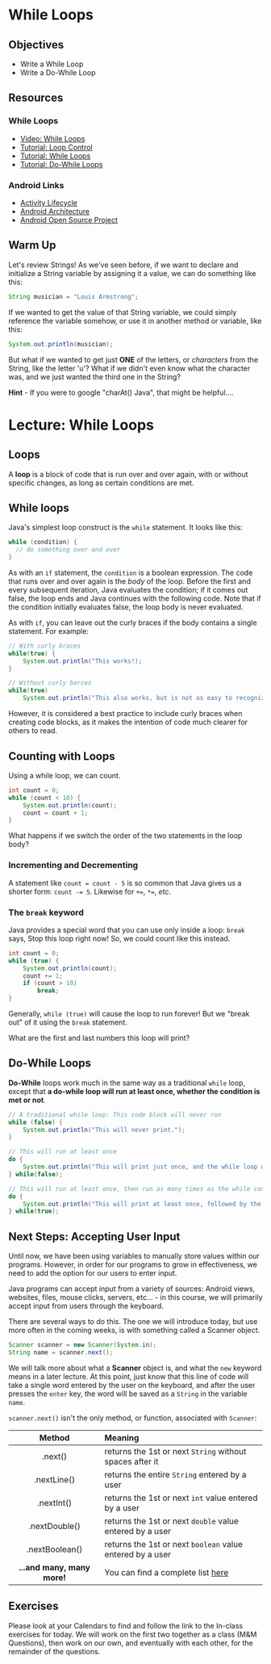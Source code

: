 # While Loops

## Objectives
* Write a While Loop
* Write a Do-While Loop

## Resources
<!---* [Enum Types](https://docs.oracle.com/javase/tutorial/java/javaOO/enum.html)--->
### While Loops
* [Video: While Loops](https://www.youtube.com/watch?v=vnAYHVwrO4c)
* [Tutorial: Loop Control](https://www.tutorialspoint.com/java/java_loop_control.htm)
* [Tutorial: While Loops](https://www.tutorialspoint.com/java/java_while_loop.htm)
* [Tutorial: Do-While Loops](https://www.tutorialspoint.com/java/java_do_while_loop.htm)

### Android Links
* [Activity Lifecycle](https://developer.android.com/training/basics/activity-lifecycle/starting.html)
* [Android Architecture](https://source.android.com/devices/)
* [Android Open Source Project](https://source.android.com/)

## Warm Up

Let's review Strings! As we've seen before, if we want to declare and initialize a String variable by assigning it a value, we can do something like this:

```java
String musician = "Louis Armstrong";
```

If we wanted to get the value of that String variable, we could simply reference the variable somehow, or use it in another method or variable, like this:

```java
System.out.println(musician);
```

But what if we wanted to get just **ONE** of the letters, or _characters_ from the String, like the letter 'u'? What if we didn't even know what the character was, and we just wanted the third one in the String?

**Hint** - If you were to google "charAt() Java", that might be helpful....

# Lecture: While Loops
<!---(## Enums
Enums are used to represent constant values in code, that are related to each
other. Since our goal is to always write code that is self explanatory, enums
are a great tool for replacing magic numbers in code. For example, which is
easier to understand:

```java
// readGuest returns a number from System.in that represents a guest number
int input = readGuest();
switch (input) {
case 1:
  System.out.println("hello Tom");
	break;
case 2:
	System.out.println("hello Bob");
	break;
case 3:
	System.out.println("hello world");
	break;
default:
	System.out.println("I don't know this person");
}
```

compared to the following

```java
// Define an enum to represent our guests
enum Guest {
  TOM,
  BOB,
  THE_WORLD,
  UNKNOWN
}
```
```java
// readGuest returns a Guest that represents a number from System.in
Guest input = readGuest();
switch (input) {
case TOM:
  System.out.println("hello Tom");
	break;
case BOB:
	System.out.println("hello Bob");
	break;
case THE_WORLD:
	System.out.println("hello world");
	break;
default:
	System.out.println("Can't say hello that many times");
}
```

Enums can not be defined within functions. They are often used to describe nouns
or states in a code base.

### Exercises
> **Exercise:** Write an enum class named Operations for all the functions in a
calculator (addition, subtraction, division, multiplication).
> **Exercise:** Write four if statements that compares an input against each
Operation value. Leave the body of the if statement empty.
> **Exercise:** Write a switch statement that compares an input against each
Operation value. For each operation, print out its Operation name.--->

## Loops

A **loop** is a block of code that is run over and over again, with or without specific changes, as long as certain conditions are met.

## While loops

Java's simplest loop construct is the `while` statement.  It looks like this:

```java
while (condition) {
  // do something over and over
}
```

As with an `if` statement, the `condition` is a boolean expression.  The code that runs over and over again is the _body_ of the loop.  Before the first and every subsequent iteration, Java evaluates the condition; if it comes out false, the loop ends and Java continues with the following code.  Note that if the condition initially evaluates false, the loop body is never evaluated.

As with `if`, you can leave out the curly braces if the body contains a single statement. For example:
```java
// With curly braces
while(true) {
    System.out.println("This works!);
}
```
```java
// Without curly barces
while(true)
    System.out.println("This also works, but is not as easy to recognize!);
```
However, it is considered a best practice to include curly braces when creating code blocks, as it makes the intention of code much clearer for others to read.
<!--
#### Exercise 01: "M&M Tracker"
Write a program that tracks how many M&Ms you have left, as you eat them.  It should look like this:
```
100 M&Ms left
eat how many? 20
80 M&Ms left
eat how many? 60
20 M&Ms left
eat how many? 18
2 M&Ms left
eat how many? 2
you ate all the M&Ms
```

#### Exercise 02: "M&M Overdraft Protection" [harder] 

Make sure you can't eat more M&Ms than you have left.

--->

## Counting with Loops

Using a while loop, we can count.

```java
int count = 0;
while (count < 10) {
    System.out.println(count);
    count = count + 1;
}
```

What happens if we switch the order of the two statements in the loop body?

<!--

#### Exercise 03: "Countdown"
Change the code above from counting up to 10, to counting _down_ from 10. The last number should be 1.

#### Exercise 04: "Blastoff!" [harder]
Change this to count down from 100 to 10 by 5, and then from 9 to 1.  The numbers it prints should be 100, 95, 90, ..., 20, 15, 10, 9, 8, ..., 2, 1.  At the end, print "blastoff".

--->

### Incrementing and Decrementing
A statement like `count = count - 5` is so common that Java gives us a shorter form: `count -= 5`.   Likewise for `+=`, `*=`, _etc_.

### The ```break``` keyword
Java provides a special word that you can use only inside a loop: `break` says, Stop this loop right now!  So, we could count like this instead.

```java
int count = 0;
while (true) {
    System.out.println(count);
    count += 1;
    if (count > 10)
        break;
}
```

Generally, `while (true)` will cause the loop to run forever!  But we "break out" of it using the `break` statement.  

What are the first and last numbers this loop will print?

<!--

#### Exercise 05: [Keep Guessing](http://programmingbydoing.com/a/keep-guessing.html)
Use `break` to end the game when the player guesses correctly.

For this program to be fun, you'll have to generate a random number between 1 and 10 (inclusive).  Here's how to do it:

```java
Random random = new Random();
int number = random.nextInt(10) + 1;
```

#### Exercise 06: "Boolean Flag"
Change your program so that it doesn't use `break`.  Instead use a boolean variable that is false until the player guesses the number correctly.

#### Exercise 07: "Larger Random Range" [harder]
Change the program to pick a random number between 1 and 1000.  Play it a few times.  What's the best strategy to guess the random number as quickly as possible?

#### Exercise 08: [Adding Values in a Loop](http://programmingbydoing.com/a/adding-values-in-a-loop.html)
Write a program that gets several integers from the user. Sum up all the integers they give you. Stop looping when they enter a 0. Display the total at the end.

--->

## Do-While Loops

**Do-While** loops work much in the same way as a traditional ```while``` loop, except that **a do-while loop will run at least once, whether the condition is met or not**.

```java
// A traditional while loop: This code block will never run
while (false) {
    System.out.println("This will never print.");
}

// This will run at least once
do {
    System.out.println("This will print just once, and the while loop will not run, because its condition evaluates to false.");
} while(false);

// This will run at least once, then run as many times as the while condition allows
do {
    System.out.println("This will print at least once, followed by the while loop running over, and over, and over....");
} while(true);
```

## Next Steps: Accepting User Input

Until now, we have been using variables to manually store values within our programs. However, in order for our programs to grow in effectiveness, we need to add the option for our users to enter input.

Java programs can accept input from a variety of sources: Android views, websites, files, mouse clicks, servers, etc... - in this course, we will primarily accept input from users through the keyboard.

There are several ways to do this. The one we will introduce today, but use more often in the coming weeks, is with something called a Scanner object.

```java
Scanner scanner = new Scanner(System.in);
String name = scanner.next();
```

We will talk more about what a **Scanner** object is, and what the ```new``` keyword means in a later lecture. At this point, just know that this line of code will take a single word entered by the user on the keyboard, and after the user presses the ```enter``` key, the word will be saved as a ```String``` in the variable ```name```.

```scanner.next()``` isn't the only method, or function, associated with ```Scanner```:

|Method|Meaning|
|:----:|:------|
|\.next()|returns the 1st or next ```String``` without spaces after it|
|\.nextLine()|returns the entire ```String``` entered by a user|
|\.nextInt()|returns the 1st or next ```int``` value entered by a user|
|\.nextDouble()|returns the 1st or next ```double``` value entered by a user|
|\.nextBoolean()|returns the 1st or next ```boolean``` value entered by a user|
|**...and many, many more!**|You can find a complete list [here](https://docs.oracle.com/javase/7/docs/api/java/util/Scanner.html)|

## Exercises

Please look at your Calendars to find and follow the link to the In-class exercises for today. We will work on the first two together as a class (M&M Questions), then work on our own, and eventually with each other, for the remainder of the questions.

<!---
## How Android is built from Java
Java is a programming language that can be used to build any program a
developer conceives of. Android is a collection of applications and interfaces,
referred to as a stack, that allow Java programs to interact with hardware.

Programs that mediate interaction with physical hardware are called operating
systems. Most people are familiar with Windows from Microsoft and iOS from
Apple, but the number one used operating system in the world is Linux, an open
source operating system created and maintained by Linus Torvalds. Linux is
the operating system that most routers, internet and corporate servers run.
Linux is a favorite with developers because the source code is freely available.
Windows and iOS do not give access to their source code.

Android is based off of the Linux operating system, and any device running
Android is also running Linux. Android is a collection of java classes and
programs that communicate with the Linux operating system running on the device.
Android is also open source, and that source code is maintained by the Android
Open Source Project (AOSP), a collaboration of companies that contribute to the
source.

Most people are familiar with Google's version of Android, which is a fork of
the AOSP codebase. Google modifies the code to add in extra services, including
the Play Store and Google Maps. This version of the code is then sent to mobile
carriers such as Verizon or AT&T, who modify the code to add in carrier specific
applications and services. This carrier version of the code is eventually loaded
onto the phones you can buy in Best Buy. Because the code is open source, it is
possible for any programmer to build a hardware device, including a cell plhone,
and run the AOSP code, as long as the hardware meets required specifications.

The same way Android is built out of Java classes, any Java developer can build
a system as complicated. Nor must one choose Java as the language to design it
in. Many programming languages exist, each one expressing logic in a different
pattern. Learning a different programming language will often teach you to think
about code in a new way.
--->
